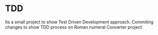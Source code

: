 # TDD
Its a small project to show Test Driven Development approach.
Commiting changes to show TDD process on Roman numeral Converter project.
